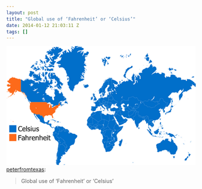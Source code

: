 ```yaml
---
layout: post
title: "Global use of ‘Fahrenheit’ or ‘Celsius’"
date: 2014-01-12 21:03:11 Z
tags: []
---
```

![](/media/2014/01/73127209024.png)
[peterfromtexas](http://peterfromtexas.tumblr.com/post/72988370419/global-use-of-fahrenheit-or-celsius):

> Global use of ‘Fahrenheit’ or ‘Celsius’
